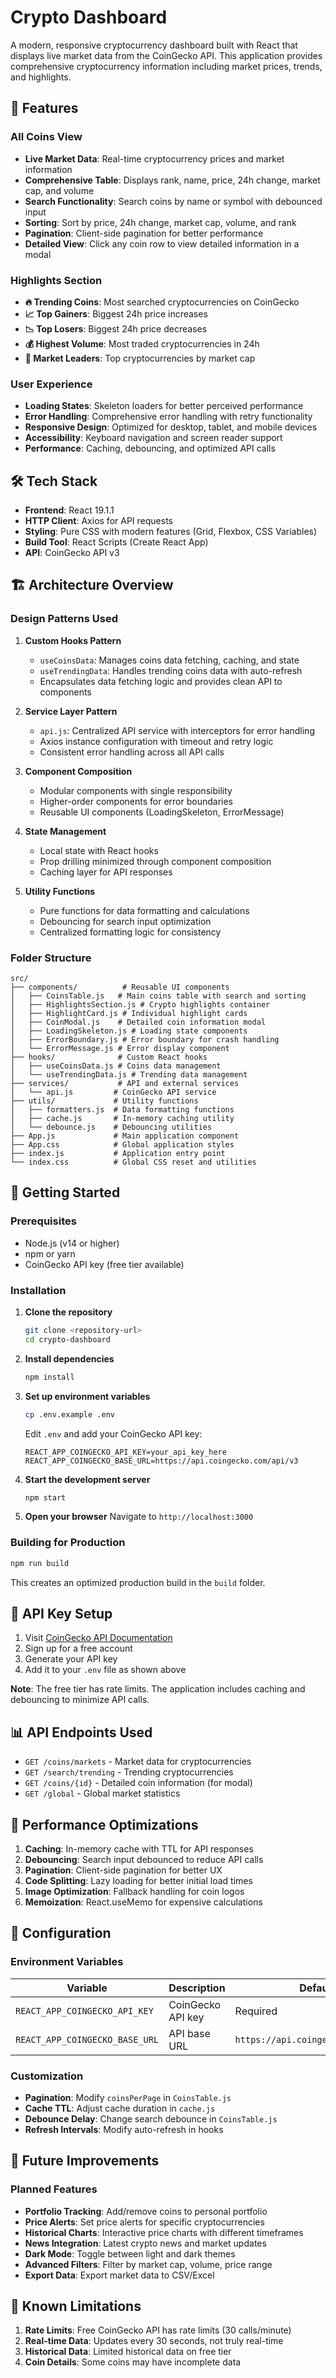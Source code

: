 # Crypto Dashboard

A modern, responsive cryptocurrency dashboard built with React that displays live market data from the CoinGecko API. This application provides comprehensive cryptocurrency information including market prices, trends, and highlights.


## 🚀 Features

### All Coins View
- **Live Market Data**: Real-time cryptocurrency prices and market information
- **Comprehensive Table**: Displays rank, name, price, 24h change, market cap, and volume
- **Search Functionality**: Search coins by name or symbol with debounced input
- **Sorting**: Sort by price, 24h change, market cap, volume, and rank
- **Pagination**: Client-side pagination for better performance
- **Detailed View**: Click any coin row to view detailed information in a modal

### Highlights Section
- **🔥 Trending Coins**: Most searched cryptocurrencies on CoinGecko
- **📈 Top Gainers**: Biggest 24h price increases
- **📉 Top Losers**: Biggest 24h price decreases  
- **💰 Highest Volume**: Most traded cryptocurrencies in 24h
- **👑 Market Leaders**: Top cryptocurrencies by market cap

### User Experience
- **Loading States**: Skeleton loaders for better perceived performance
- **Error Handling**: Comprehensive error handling with retry functionality
- **Responsive Design**: Optimized for desktop, tablet, and mobile devices
- **Accessibility**: Keyboard navigation and screen reader support
- **Performance**: Caching, debouncing, and optimized API calls

## 🛠 Tech Stack

- **Frontend**: React 19.1.1
- **HTTP Client**: Axios for API requests
- **Styling**: Pure CSS with modern features (Grid, Flexbox, CSS Variables)
- **Build Tool**: React Scripts (Create React App)
- **API**: CoinGecko API v3

## 🏗 Architecture Overview

### Design Patterns Used

1. **Custom Hooks Pattern**
   - `useCoinsData`: Manages coins data fetching, caching, and state
   - `useTrendingData`: Handles trending coins data with auto-refresh
   - Encapsulates data fetching logic and provides clean API to components

2. **Service Layer Pattern**
   - `api.js`: Centralized API service with interceptors for error handling
   - Axios instance configuration with timeout and retry logic
   - Consistent error handling across all API calls

3. **Component Composition**
   - Modular components with single responsibility
   - Higher-order components for error boundaries
   - Reusable UI components (LoadingSkeleton, ErrorMessage)

4. **State Management**
   - Local state with React hooks
   - Prop drilling minimized through component composition
   - Caching layer for API responses

5. **Utility Functions**
   - Pure functions for data formatting and calculations
   - Debouncing for search input optimization
   - Centralized formatting logic for consistency

### Folder Structure

```
src/
├── components/          # Reusable UI components
│   ├── CoinsTable.js   # Main coins table with search and sorting
│   ├── HighlightsSection.js # Crypto highlights container
│   ├── HighlightCard.js # Individual highlight cards
│   ├── CoinModal.js    # Detailed coin information modal
│   ├── LoadingSkeleton.js # Loading state components
│   ├── ErrorBoundary.js # Error boundary for crash handling
│   └── ErrorMessage.js # Error display component
├── hooks/              # Custom React hooks
│   ├── useCoinsData.js # Coins data management
│   └── useTrendingData.js # Trending data management
├── services/           # API and external services
│   └── api.js         # CoinGecko API service
├── utils/             # Utility functions
│   ├── formatters.js  # Data formatting functions
│   ├── cache.js       # In-memory caching utility
│   └── debounce.js    # Debouncing utilities
├── App.js             # Main application component
├── App.css            # Global application styles
├── index.js           # Application entry point
└── index.css          # Global CSS reset and utilities
```

## 🚀 Getting Started

### Prerequisites

- Node.js (v14 or higher)
- npm or yarn
- CoinGecko API key (free tier available)

### Installation

1. **Clone the repository**
   ```bash
   git clone <repository-url>
   cd crypto-dashboard
   ```

2. **Install dependencies**
   ```bash
   npm install
   ```

3. **Set up environment variables**
   ```bash
   cp .env.example .env
   ```
   
   Edit `.env` and add your CoinGecko API key:
   ```
   REACT_APP_COINGECKO_API_KEY=your_api_key_here
   REACT_APP_COINGECKO_BASE_URL=https://api.coingecko.com/api/v3
   ```

4. **Start the development server**
   ```bash
   npm start
   ```

5. **Open your browser**
   Navigate to `http://localhost:3000`

### Building for Production

```bash
npm run build
```

This creates an optimized production build in the `build` folder.

## 🔑 API Key Setup

1. Visit [CoinGecko API Documentation](https://docs.coingecko.com/docs/setting-up-your-api-key)
2. Sign up for a free account
3. Generate your API key
4. Add it to your `.env` file as shown above

**Note**: The free tier has rate limits. The application includes caching and debouncing to minimize API calls.

## 📊 API Endpoints Used

- `GET /coins/markets` - Market data for cryptocurrencies
- `GET /search/trending` - Trending cryptocurrencies
- `GET /coins/{id}` - Detailed coin information (for modal)
- `GET /global` - Global market statistics

## 🎯 Performance Optimizations

1. **Caching**: In-memory cache with TTL for API responses
2. **Debouncing**: Search input debounced to reduce API calls
3. **Pagination**: Client-side pagination for better UX
4. **Code Splitting**: Lazy loading for better initial load times
5. **Image Optimization**: Fallback handling for coin logos
6. **Memoization**: React.useMemo for expensive calculations

## 🔧 Configuration

### Environment Variables

| Variable | Description | Default |
|----------|-------------|---------|
| `REACT_APP_COINGECKO_API_KEY` | CoinGecko API key | Required |
| `REACT_APP_COINGECKO_BASE_URL` | API base URL | `https://api.coingecko.com/api/v3` |

### Customization

- **Pagination**: Modify `coinsPerPage` in `CoinsTable.js`
- **Cache TTL**: Adjust cache duration in `cache.js`
- **Debounce Delay**: Change search debounce in `CoinsTable.js`
- **Refresh Intervals**: Modify auto-refresh in hooks

## 🔮 Future Improvements

### Planned Features
- **Portfolio Tracking**: Add/remove coins to personal portfolio
- **Price Alerts**: Set price alerts for specific cryptocurrencies
- **Historical Charts**: Interactive price charts with different timeframes
- **News Integration**: Latest crypto news and market updates
- **Dark Mode**: Toggle between light and dark themes
- **Advanced Filters**: Filter by market cap, volume, price range
- **Export Data**: Export market data to CSV/Excel


## 🐛 Known Limitations

1. **Rate Limits**: Free CoinGecko API has rate limits (30 calls/minute)
2. **Real-time Data**: Updates every 30 seconds, not truly real-time
3. **Historical Data**: Limited historical data on free tier
4. **Coin Details**: Some coins may have incomplete data



